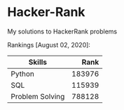 # Hacker-Rank
My solutions to HackerRank problems

Rankings [August 02, 2020]:

| Skills          | Rank    |
| --------------- | ------: |
| Python          | 183976  |
| SQL             | 115939  |
| Problem Solving | 788128  |